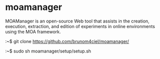 # moamanager
MOAManager is an open-source Web tool that assists in the creation, execution, extraction, and edition of experiments in online environments using the MOA framework. 

:~$ git clone https://github.com/brunom4ciel/moamanager/

:~$ sudo sh moamanager/setup/setup.sh
